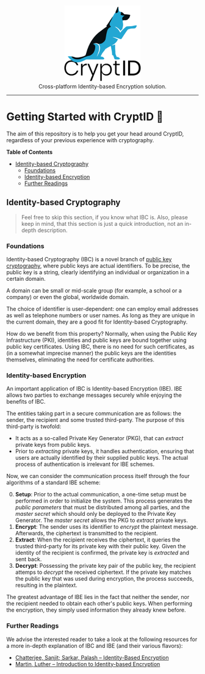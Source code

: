 <div align="center">
  <a href="https://github.com/cryptid-org">
    <img alt="CryptID" src="docs/img/cryptid-logo.png" width="200">
  </a>
</div>

<div align="center">

</div>

<div align="center">
Cross-platform Identity-based Encryption solution.
</div>

---

# Getting Started with CryptID :rocket:

The aim of this repository is to help you get your head around CryptID, regardless of your previous experience with cryptography.

**Table of Contents**

  * [Identity-based Cryptography](#Identity-based-Cryptography)
    * [Foundations](#Foundations)
    * [Identity-based Encryption](#Identity-based-Encryption)
    * [Further Readings](#Further-Readings)

## Identity-based Cryptography

> Feel free to skip this section, if you know what IBC is. Also, please keep in mind, that this section is just a quick introduction, not an in-depth description.

### Foundations

Identity-based Cryptography (IBC) is a novel branch of [public key cryptography](https://en.wikipedia.org/wiki/Public-key_cryptography), where public keys are actual identifiers. To be precise, the public key is a string, clearly identifying an individual or organization in a certain domain.

A domain can be small or mid-scale group (for example, a school or a company) or even the global, worldwide domain.

The choice of identifier is user-dependent: one can employ email addresses as well as telephone numbers or user names. As long as they are unique in the current domain, they are a good fit for Identity-based Cryptography.

How do we benefit from this property? Normally, when using the Public Key Infrastructure (PKI), identities and public keys are bound together using public key certificates. Using IBC, there is no need for such certificates, as (in a somewhat imprecise manner) the public keys are the identities themselves, eliminating the need for certificate authorities.

### Identity-based Encryption

An important application of IBC is Identity-based Encryption (IBE). IBE allows two parties to exchange messages securely while enjoying the benefits of IBC.

The entities taking part in a secure communication are as follows: the sender, the recipient and some trusted third-party. The purpose of this third-party is twofold:

  * It acts as a so-called Private Key Generator (PKG), that can *extract* private keys from public keys.
  * Prior to *extracting* private keys, it handles authentication, ensuring that users are actually identified by their supplied public keys. The actual process of authentication is irrelevant for IBE schemes.

Now, we can consider the communication process itself through the four algorithms of a standard IBE scheme:

  0. **Setup**: Prior to the actual communication, a one-time setup must be performed in order to initialize the system. This process generates the *public parameters* that must be distributed among all parties, and the *master secret* which should only be deployed to the Private Key Generator. The *master secret* allows the PKG to *extract* private keys.
  1. **Encrypt**: The sender uses its identifier to *encrypt* the plaintext message. Afterwards, the ciphertext is transmitted to the recipient.
  2. **Extract**: When the recipient receives the ciphertext, it queries the trusted third-party for its private key with their public key. Given the identity of the recipient is confirmed, the private key is *extracted* and sent back.
  3. **Decrypt**: Possessing the private key pair of the public key, the recipient attemps to *decrypt* the received ciphertext. If the private key matches the public key that was used during encryption, the process succeeds, resulting in the plaintext.

The greatest advantage of IBE lies in the fact that neither the sender, nor the recipient needed to obtain each other's public keys. When performing the encryption, they simply used information they already knew before.

### Further Readings

We advise the interested reader to take a look at the following resources for a more in-depth explanation of IBC and IBE (and their various flavors):

  * [Chatterjee, Sanjit; Sarkar, Palash – Identity-Based Encryption](https://www.springer.com/gp/book/9781441993823)
  * [Martin, Luther – Introduction to Identity-based Encryption](https://dl.acm.org/citation.cfm?id=1370962)
